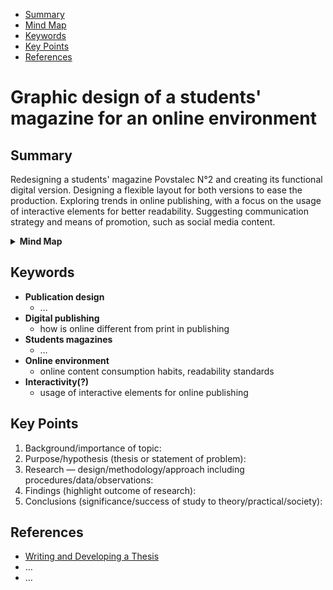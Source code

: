 <!-- Table of Contents, in-page navigation -->

- [Summary](#summary)
- [Mind Map](#mind-map)
- [Keywords](#keywords)
- [Key Points](#key-points)
- [References](#references)

# Graphic design of a students' magazine for an online environment


## Summary

Redesigning a students' magazine Povstalec N°2 and creating its functional digital version. Designing a flexible layout for both versions to ease the production. Exploring trends in online publishing, with a focus on the usage of interactive elements for better readability. Suggesting communication strategy and means of promotion, such as social media content.

<!-- Disclosure widget, HTML in Markdown -->

<details>
  <summary><b>Mind Map</b></summary>
  <img alt="Gray box placeholder image, for position only." src="./img/thesis-mind-map.png">
</details>

## Keywords

- **Publication design**
  - …
- **Digital publishing**
  - how is online different from print in publishing
- **Students magazines**
  - …
- **Online environment**
  - online content consumption habits, readability standards 
- **Interactivity(?)**
  - usage of interactive elements for online publishing 

## Key Points

<!-- Key points; aim for **30–60 words** each. -->

1. Background/importance of topic:
2. Purpose/hypothesis (thesis or statement of problem):
3. Research — design/methodology/approach including procedures/data/observations:
4. Findings (highlight outcome of research):
5. Conclusions (significance/success of study to theory/practical/society):

## References

<!-- Consider reference style for textual works, data sets, and audiovisual and online media. -->

- [Writing and Developing a Thesis](https://goinswriter.com/writing-a-thesis-2/)
- …
- …
